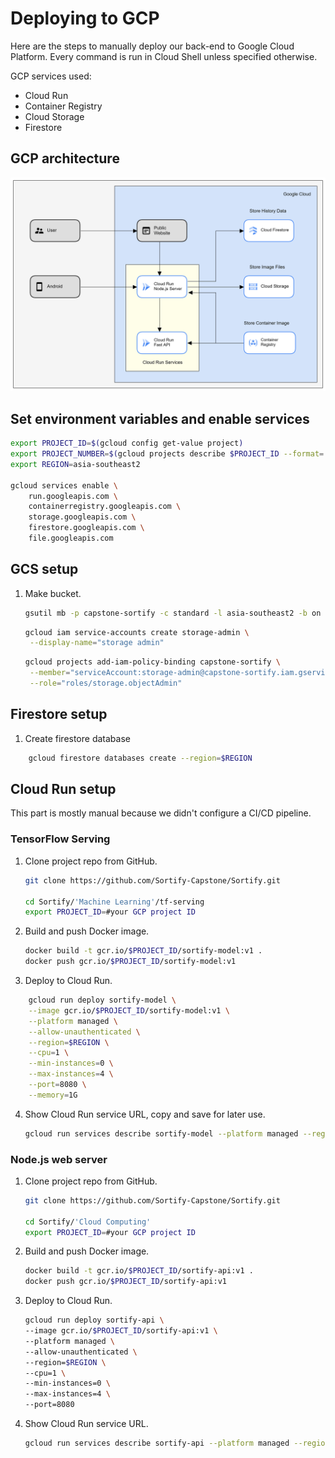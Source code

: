 # Deploying to GCP

Here are the steps to manually deploy our back-end to Google Cloud Platform. Every command is run in Cloud Shell unless specified otherwise.

GCP services used:

- Cloud Run
- Container Registry
- Cloud Storage
- Firestore

## GCP architecture

![GCP architecture](gcp-design.png)

## Set environment variables and enable services

```bash
export PROJECT_ID=$(gcloud config get-value project)
export PROJECT_NUMBER=$(gcloud projects describe $PROJECT_ID --format='value(projectNumber)')
export REGION=asia-southeast2

gcloud services enable \
    run.googleapis.com \
    containerregistry.googleapis.com \
    storage.googleapis.com \
    firestore.googleapis.com \
    file.googleapis.com
```

## GCS setup

1. Make bucket.

   ```bash
   gsutil mb -p capstone-sortify -c standard -l asia-southeast2 -b on gs://sortify-app
   ```

   ```bash
   gcloud iam service-accounts create storage-admin \
    --display-name="storage admin"
   ```

   ```bash
   gcloud projects add-iam-policy-binding capstone-sortify \
    --member="serviceAccount:storage-admin@capstone-sortify.iam.gserviceaccount.com" \
    --role="roles/storage.objectAdmin"
   ```

## Firestore setup

1. Create firestore database

```bash
    gcloud firestore databases create --region=$REGION
```

## Cloud Run setup

This part is mostly manual because we didn't configure a CI/CD pipeline.

### TensorFlow Serving

1.  Clone project repo from GitHub.

    ```bash
    git clone https://github.com/Sortify-Capstone/Sortify.git

    cd Sortify/'Machine Learning'/tf-serving
    export PROJECT_ID=#your GCP project ID
    ```

2.  Build and push Docker image.

    ```bash
    docker build -t gcr.io/$PROJECT_ID/sortify-model:v1 .
    docker push gcr.io/$PROJECT_ID/sortify-model:v1

    ```

3.  Deploy to Cloud Run.

```bash
    gcloud run deploy sortify-model \
    --image gcr.io/$PROJECT_ID/sortify-model:v1 \
    --platform managed \
    --allow-unauthenticated \
    --region=$REGION \
    --cpu=1 \
    --min-instances=0 \
    --max-instances=4 \
    --port=8080 \
    --memory=1G
```

4.  Show Cloud Run service URL, copy and save for later use.

    ```bash
    gcloud run services describe sortify-model --platform managed --region $REGION --format 'value(status.url)'
    ```

### Node.js web server

1. Clone project repo from GitHub.

   ```bash
   git clone https://github.com/Sortify-Capstone/Sortify.git

   cd Sortify/'Cloud Computing'
   export PROJECT_ID=#your GCP project ID
   ```

2. Build and push Docker image.

   ```bash
   docker build -t gcr.io/$PROJECT_ID/sortify-api:v1 .
   docker push gcr.io/$PROJECT_ID/sortify-api:v1

   ```

3. Deploy to Cloud Run.

   ```bash
   gcloud run deploy sortify-api \
   --image gcr.io/$PROJECT_ID/sortify-api:v1 \
   --platform managed \
   --allow-unauthenticated \
   --region=$REGION \
   --cpu=1 \
   --min-instances=0 \
   --max-instances=4 \
   --port=8080

   ```

4. Show Cloud Run service URL.

   ```bash
   gcloud run services describe sortify-api --platform managed --region $REGION --format 'value(status.url)'
   ```
